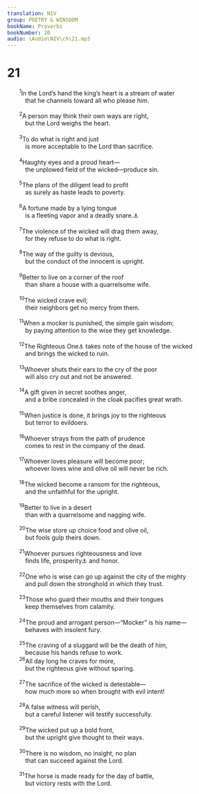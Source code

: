 ```yaml
---
translation: NIV
group: POETRY & WINSDOM
bookName: Proverbs 
bookNumber: 20
audio: \Audio\NIV\ch\21.mp3
---
```


<div class="title"><h1>21</h1></div>
<span class="verse ch_21_1">  <sup>1</sup>In the Lord’s hand the king’s heart is a stream of water <br/>   that he channels toward all who please him. <br/><br/></span>
<span class="verse ch_21_2">  <sup>2</sup>A person may think their own ways are right, <br/>   but the Lord weighs the heart. <br/><br/></span>
<span class="verse ch_21_3">  <sup>3</sup>To do what is right and just <br/>   is more acceptable to the Lord than sacrifice. <br/><br/></span>
<span class="verse ch_21_4">  <sup>4</sup>Haughty eyes and a proud heart— <br/>   the unplowed field of the wicked—produce sin. <br/><br/></span>
<span class="verse ch_21_5">  <sup>5</sup>The plans of the diligent lead to profit <br/>   as surely as haste leads to poverty. <br/><br/></span>
<span class="verse ch_21_6">  <sup>6</sup>A fortune made by a lying tongue <br/>   is a fleeting vapor and a deadly snare.<a data-toggle="tooltip" data-placement="bottom" title="Some Hebrew manuscripts, Septuagint and Vulgate; most Hebrew manuscripts vapor for those who seek death">⚓</a><br/><br/></span>
<span class="verse ch_21_7">  <sup>7</sup>The violence of the wicked will drag them away, <br/>   for they refuse to do what is right. <br/><br/></span>
<span class="verse ch_21_8">  <sup>8</sup>The way of the guilty is devious, <br/>   but the conduct of the innocent is upright. <br/><br/></span>
<span class="verse ch_21_9">  <sup>9</sup>Better to live on a corner of the roof <br/>   than share a house with a quarrelsome wife. <br/><br/></span>
<span class="verse ch_21_10">  <sup>10</sup>The wicked crave evil; <br/>   their neighbors get no mercy from them. <br/><br/></span>
<span class="verse ch_21_11">  <sup>11</sup>When a mocker is punished, the simple gain wisdom; <br/>   by paying attention to the wise they get knowledge. <br/><br/></span>
<span class="verse ch_21_12">  <sup>12</sup>The Righteous One<a data-toggle="tooltip" data-placement="bottom" title="Or The righteous person">⚓</a> takes note of the house of the wicked <br/>   and brings the wicked to ruin. <br/><br/></span>
<span class="verse ch_21_13">  <sup>13</sup>Whoever shuts their ears to the cry of the poor <br/>   will also cry out and not be answered. <br/><br/></span>
<span class="verse ch_21_14">  <sup>14</sup>A gift given in secret soothes anger, <br/>   and a bribe concealed in the cloak pacifies great wrath. <br/><br/></span>
<span class="verse ch_21_15">  <sup>15</sup>When justice is done, it brings joy to the righteous <br/>   but terror to evildoers. <br/><br/></span>
<span class="verse ch_21_16">  <sup>16</sup>Whoever strays from the path of prudence <br/>   comes to rest in the company of the dead. <br/><br/></span>
<span class="verse ch_21_17">  <sup>17</sup>Whoever loves pleasure will become poor; <br/>   whoever loves wine and olive oil will never be rich. <br/><br/></span>
<span class="verse ch_21_18">  <sup>18</sup>The wicked become a ransom for the righteous, <br/>   and the unfaithful for the upright. <br/><br/></span>
<span class="verse ch_21_19">  <sup>19</sup>Better to live in a desert <br/>   than with a quarrelsome and nagging wife. <br/><br/></span>
<span class="verse ch_21_20">  <sup>20</sup>The wise store up choice food and olive oil, <br/>   but fools gulp theirs down. <br/><br/></span>
<span class="verse ch_21_21">  <sup>21</sup>Whoever pursues righteousness and love <br/>   finds life, prosperity<a data-toggle="tooltip" data-placement="bottom" title="Or righteousness">⚓</a> and honor. <br/><br/></span>
<span class="verse ch_21_22">  <sup>22</sup>One who is wise can go up against the city of the mighty <br/>   and pull down the stronghold in which they trust. <br/><br/></span>
<span class="verse ch_21_23">  <sup>23</sup>Those who guard their mouths and their tongues <br/>   keep themselves from calamity. <br/><br/></span>
<span class="verse ch_21_24">  <sup>24</sup>The proud and arrogant person—“Mocker” is his name— <br/>   behaves with insolent fury. <br/><br/></span>
<span class="verse ch_21_25">  <sup>25</sup>The craving of a sluggard will be the death of him, <br/>   because his hands refuse to work. <br/></span>
<span class="verse ch_21_26">  <sup>26</sup>All day long he craves for more, <br/>   but the righteous give without sparing. <br/><br/></span>
<span class="verse ch_21_27">  <sup>27</sup>The sacrifice of the wicked is detestable— <br/>   how much more so when brought with evil intent! <br/><br/></span>
<span class="verse ch_21_28">  <sup>28</sup>A false witness will perish, <br/>   but a careful listener will testify successfully. <br/><br/></span>
<span class="verse ch_21_29">  <sup>29</sup>The wicked put up a bold front, <br/>   but the upright give thought to their ways. <br/><br/></span>
<span class="verse ch_21_30">  <sup>30</sup>There is no wisdom, no insight, no plan <br/>   that can succeed against the Lord. <br/><br/></span>
<span class="verse ch_21_31">  <sup>31</sup>The horse is made ready for the day of battle, <br/>   but victory rests with the Lord. <br/><br/></span>
